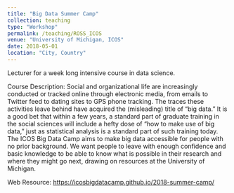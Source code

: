 ```yaml
---
title: "Big Data Summer Camp"
collection: teaching
type: "Workshop"
permalink: /teaching/ROSS_ICOS
venue: "University of Michigan, ICOS"
date: 2018-05-01
location: "City, Country"
---
```

Lecturer for a week long intensive course in data science. 

Course Description: Social and organizational life are increasingly conducted or tracked online through electronic media, from emails to Twitter feed to dating sites to GPS phone tracking. The traces these activities leave behind have acquired the (misleading) title of “big data.” It is a good bet that within a few years, a standard part of graduate training in the social sciences will include a hefty dose of “how to make use of big data,” just as statistical analysis is a standard part of such training today. The ICOS Big Data Camp aims to make big data accessible for people with no prior background. We want people to leave with enough confidence and basic knowledge to be able to know what is possible in their research and where they might go next, drawing on resources at the University of Michigan.

Web Resource: https://icosbigdatacamp.github.io/2018-summer-camp/
